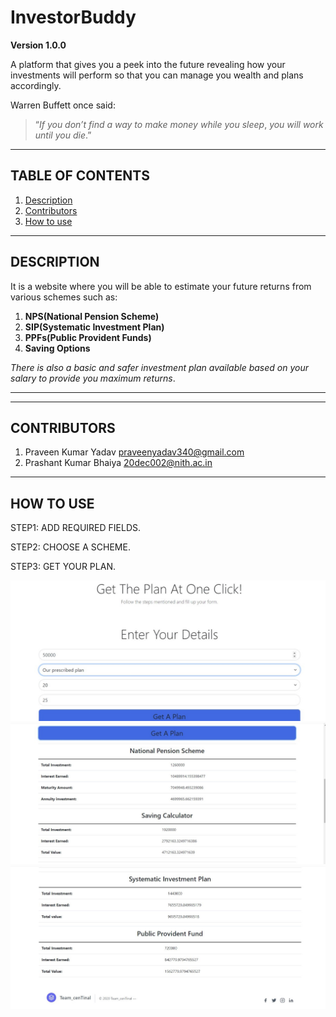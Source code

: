 # InvestorBuddy

**Version 1.0.0**

A platform that gives you a peek into the future revealing how your investments will perform so that you can manage you 
wealth and plans accordingly.

Warren Buffett once said:

>“*If you don’t find a way to make money while you sleep*,
>*you will work until you die*.”

---

## TABLE OF CONTENTS

1. [Description](#description)
2. [Contributors](#contributors)
3. [How to use](#how-to-use)

---
<a name="description"></a>
## DESCRIPTION

It is a website where you will be able to estimate your future returns from various schemes such as:

1. **NPS(National Pension Scheme)**
2. **SIP(Systematic Investment Plan)**
3. **PPFs(Public Provident Funds)**
4. **Saving Options**

*There is also a basic and safer investment plan available based on your salary to provide you maximum returns*.

---
<a name="demo-link"></a>

---
<a name="contributors"></a>
## CONTRIBUTORS

1. Praveen Kumar Yadav praveenyadav340@gmail.com
2. Prashant Kumar Bhaiya 20dec002@nith.ac.in


---
<a name="how-to-use"></a>
## HOW TO USE

STEP1: ADD REQUIRED FIELDS.

STEP2: CHOOSE A SCHEME.

STEP3: GET YOUR PLAN.

![alt text](image/img1.jpeg)
![alt text](image/img2.jpeg)
![alt text](image/img3.jpeg)
